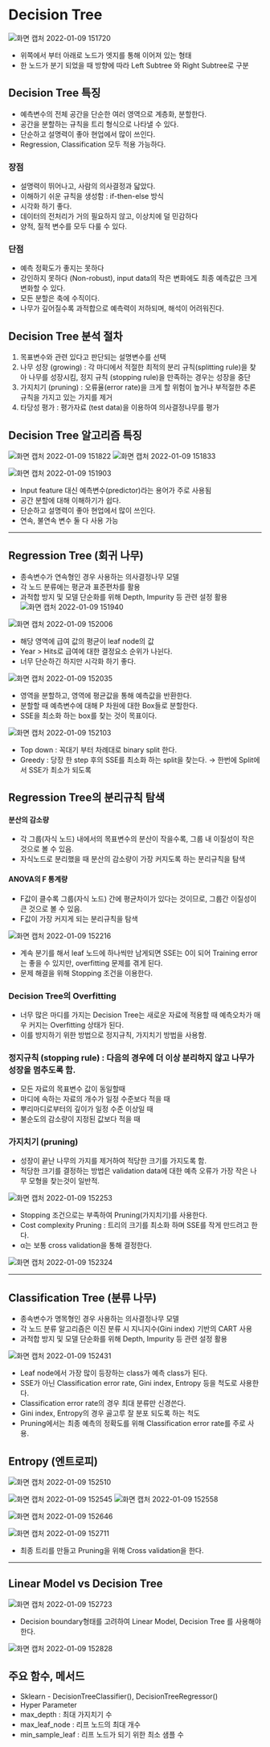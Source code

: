 # Decision Tree
![화면 캡처 2022-01-09 151720](https://user-images.githubusercontent.com/44192730/148671514-1dd777de-a745-49d7-93d1-91a9a2ec0f6a.png)
- 위쪽에서 부터 아래로 노드가 엣지를 통해 이어져 있는 형태
- 한 노드가 분기 되었을 때 방향에 따라 Left Subtree 와 Right Subtree로 구분

## Decision Tree 특징

- 예측변수의 전체 공간을 단순한 여러 영역으로 계층화, 분할한다.
- 공간을 분할하는 규칙을 트리 형식으로 나타낼 수 있다.
- 단순하고 설명력이 좋아 현업에서 많이 쓰인다.
- Regression, Classification 모두 적용 가능하다.

### 장점

- 설명력이 뛰어나고, 사람의 의사결정과 닯았다.
- 이해하기 쉬운 규칙을 생성함 : if-then-else 방식
- 시각화 하기 좋다.
- 데이터의 전처리가 거의 필요하지 않고, 이상치에 덜 민감하다
- 양적, 질적 변수를 모두 다룰 수 있다.

### 단점

- 예측 정확도가 좋지는 못하다
- 강인하지 못하다 (Non-robust), input data의 작은 변화에도 최종 예측값은 크게 변화할 수 있다.
- 모든 분할은 축에 수직이다.
- 나무가 깊어질수록 과적합으로 예측력이 저하되며, 해석이 어려워진다.

## Decision Tree 분석 절차

1. 목표변수와 관련 있다고 판단되는 설명변수를 선택
2. 나무 성장 (growing) : 각 마디에서 적절한 최적의 분리 규칙(splitting rule)을 찾아 나무를 성장시킴, 정지 규칙 (stopping rule)을 만족하는 경우는 성장을 중단
3. 가지치기 (pruning) : 오류율(error rate)을 크게 할 위험이 높거나 부적절한 추론 규칙을 가지고 있는 가지를 제거
4. 타당성 평가 : 평가자료 (test data)을 이용하여 의사결정나무를 평가

## Decision Tree 알고리즘 특징
![화면 캡처 2022-01-09 151822](https://user-images.githubusercontent.com/44192730/148671548-cf94a906-8d87-4fb3-94c3-2552b47a7295.png)
![화면 캡처 2022-01-09 151833](https://user-images.githubusercontent.com/44192730/148671550-a542af57-4c45-4e14-8fc2-8006475ef698.png)

![화면 캡처 2022-01-09 151903](https://user-images.githubusercontent.com/44192730/148671563-a53ebc09-44aa-43e4-b7d3-3abdbab955c6.png)
- Input feature 대신 예측변수(predictor)라는 용어가 주로 사용됨
- 공간 분할에 대해 이해하기가 쉽다.
- 단순하고 설명력이 좋아 현업에서 많이 쓰인다.
- 연속, 불연속 변수 둘 다 사용 가능

---
## Regression Tree (회귀 나무)

- 종속변수가 연속형인 경우 사용하는 의사결정나무 모델
- 각 노드 분류에는 평균과 표준편차를 활용
- 과적합 방지 및 모델 단순화를 위해 Depth, Impurity 등 관련 설정 활용
![화면 캡처 2022-01-09 151940](https://user-images.githubusercontent.com/44192730/148671578-0273bbe0-b714-49e6-a096-623aca059e01.png)

![화면 캡처 2022-01-09 152006](https://user-images.githubusercontent.com/44192730/148671584-f83d7b7f-6c54-4efb-a16f-66ae29074089.png)
- 해당 영역에 급여 값의 평균이 leaf node의 값
- Year > Hits로 급여에 대한 결정요소 순위가 나뉜다.
- 너무 단순하긴 하지만 시각화 하기 좋다.

![화면 캡처 2022-01-09 152035](https://user-images.githubusercontent.com/44192730/148671603-827f531c-1ac0-421d-bf24-8c603385fa34.png)
- 영역을 분할하고, 영역에 평균값을 통해 예측값을 반환한다.
- 분할할 때 예측변수에 대해 P 차원에 대한 Box들로 분할한다.
- SSE을 최소화 하는 box를 찾는 것이 목표이다.

![화면 캡처 2022-01-09 152103](https://user-images.githubusercontent.com/44192730/148671611-7af3bdb7-f26e-4f98-95b5-c658fcd5a127.png)
- Top down : 꼭대기 부터 차례대로 binary split 한다.
- Greedy : 당장 한 step 후의 SSE를 최소화 하는 split을 찾는다.
→ 한번에 Split에서 SSE가 최소가 되도록

## Regression Tree의 분리규칙 탐색

#### 분산의 감소량
- 각 그룹(자식 노드) 내에서의 목표변수의 분산이 작을수록, 그룹 내 이질성이 작은 것으로 볼 수 있음.
- 자식노드로 분리했을 때 분산의 감소량이 가장 커지도록 하는 분리규칙을 탐색

#### ANOVA의 F 통계량
- F값이 클수록 그룹(자식 노드) 간에 평균차이가 있다는 것이므로, 그룹간 이질성이 큰 것으로 볼 수 있음.
- F값이 가장 커지게 되는 분리규칙을 탐색

![화면 캡처 2022-01-09 152216](https://user-images.githubusercontent.com/44192730/148671632-3ef94ac4-971e-4fd2-a61d-37507c58445a.png)
- 계속 분기를 해서 leaf 노드에 하나씩만 남게되면 SSE는 0이 되어 Training error는 좋을 수 있지만, overfitting 문제를 겪게 된다.
- 문제 해결을 위해 Stopping 조건을 이용한다.

### Decision Tree의 Overfitting
- 너무 많은 마디를 가지는 Decision Tree는 새로운 자료에 적용할 때 예측오차가 매우 커지는 Overfitting 상태가 된다.
- 이를 방지하기 위한 방법으로 정지규칙, 가지치기 방법을 사용함.

### 정지규칙 (stopping rule) : 다음의 경우에 더 이상 분리하지 않고 나무가 성장을 멈추도록 함.
- 모든 자료의 목표변수 값이 동일할때
- 마디에 속하는 자료의 개수가 일정 수준보다 적을 때
- 뿌리마디로부터의 깊이가 일정 수준 이상일 때
- 불순도의 감소량이 지정된 값보다 적을 때

### 가지치기 (pruning)
- 성장이 끝난 나무의 가지를 제거하여 적당한 크기를 가지도록 함.
- 적당한 크기를 결정하는 방법은 validation data에 대한 예측 오류가 가장 작은 나무 모형을 찾는것이 일반적.

![화면 캡처 2022-01-09 152253](https://user-images.githubusercontent.com/44192730/148671646-2313e8ab-9e53-4f6b-bcac-58a5c45975f8.png)
- Stopping 조건으로는 부족하여 Pruning(가지치기)를 사용한다.
- Cost complexity Pruning : 트리의 크기를 최소화 하며 SSE를 작게 만드려고 한다.
- α는 보통 cross validation을 통해 결정한다.

![화면 캡처 2022-01-09 152324](https://user-images.githubusercontent.com/44192730/148671659-0b03c303-1f35-417b-a4a4-3a6a50484d23.png)

---
## Classification Tree (분류 나무)
- 종속변수가 명목형인 경우 사용하는 의사결정나무 모델
- 각 노드 분류 알고리즘은 이진 분류 시 지니지수(Gini index) 기반의 CART 사용
- 과적합 방지 및 모델 단순화를 위해 Depth, Impurity 등 관련 설정 활용

![화면 캡처 2022-01-09 152431](https://user-images.githubusercontent.com/44192730/148671691-a409bf83-db9d-49fc-a09c-a5e4b149de6e.png)
- Leaf node에서 가장 많이 등장하는 class가 예측 class가 된다.
- SSE가 아닌 Classification error rate, Gini index, Entropy 등을 척도로 사용한다.
- Classification error rate의 경우 최대 분류만 신경쓴다.
- Gini index, Entropy의 경우 골고루 잘 분포 되도록 하는 척도
- Pruning에서는 최종 예측의 정확도를 위해 Classification error rate를 주로 사용.

## Entropy (엔트로피)
![화면 캡처 2022-01-09 152510](https://user-images.githubusercontent.com/44192730/148671705-da85c4da-e120-4eff-817f-6c087ae4615d.png)

![화면 캡처 2022-01-09 152545](https://user-images.githubusercontent.com/44192730/148671717-3abbc4db-ce3a-4930-84cc-04e85621ce0f.png)
![화면 캡처 2022-01-09 152558](https://user-images.githubusercontent.com/44192730/148671719-a1d36510-7762-4252-bec2-1687dc6410d7.png)

![화면 캡처 2022-01-09 152646](https://user-images.githubusercontent.com/44192730/148671738-f1636595-ad61-4c5b-9183-4b6583140a67.png)

![화면 캡처 2022-01-09 152711](https://user-images.githubusercontent.com/44192730/148671749-0ad2f65b-198a-4838-a022-8a93285a7f53.png)
- 최종 트리를 만들고 Pruning을 위해 Cross validation을 한다.

---
## Linear Model vs Decision Tree
![화면 캡처 2022-01-09 152723](https://user-images.githubusercontent.com/44192730/148671756-5f25504e-4464-4084-b5bd-b094aa0158bb.png)
- Decision boundary형태를 고려하여 Linear Model, Decision Tree 를 사용해야 한다.

![화면 캡처 2022-01-09 152828](https://user-images.githubusercontent.com/44192730/148671765-dc0ac1f2-64a5-4142-a6c7-ecb9cc36413b.png)
## 주요 함수, 메서드
- Sklearn - DecisionTreeClassifier(), DecisionTreeRegressor()
- Hyper Parameter
- max_depth : 최대 가지치기 수
- max_leaf_node : 리프 노드의 최대 개수
- min_sample_leaf : 리프 노드가 되기 위한 최소 샘플 수

